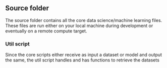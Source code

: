 ## Source folder

The source folder contains all the core data science/machine learning files. These files are run either on your local machine during development or eventually on a remote compute target.

### Util script

Since the core scripts either receive as input a dataset or model and output the same, the util script handles and has functions to retrieve the datasets

